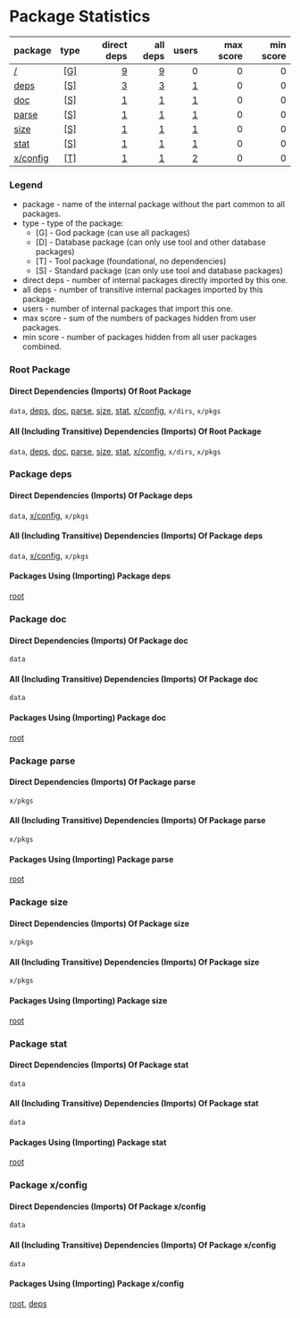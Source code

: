 # Package Statistics

| package | type | direct deps | all deps | users | max score | min score |
| :- | :-: | -: | -: | -: | -: | -: |
| [/](#root-package) | [ \[G\] ](#legend) | [9](#direct-dependencies-imports-of-root-package) | [9](#all-including-transitive-dependencies-imports-of-root-package) | 0 | 0 | 0 |
| [deps](#package-deps) | [ \[S\] ](#legend) | [3](#direct-dependencies-imports-of-package-deps) | [3](#all-including-transitive-dependencies-imports-of-package-deps) | [1](#packages-using-importing-package-deps) | 0 | 0 |
| [doc](#package-doc) | [ \[S\] ](#legend) | [1](#direct-dependencies-imports-of-package-doc) | [1](#all-including-transitive-dependencies-imports-of-package-doc) | [1](#packages-using-importing-package-doc) | 0 | 0 |
| [parse](#package-parse) | [ \[S\] ](#legend) | [1](#direct-dependencies-imports-of-package-parse) | [1](#all-including-transitive-dependencies-imports-of-package-parse) | [1](#packages-using-importing-package-parse) | 0 | 0 |
| [size](#package-size) | [ \[S\] ](#legend) | [1](#direct-dependencies-imports-of-package-size) | [1](#all-including-transitive-dependencies-imports-of-package-size) | [1](#packages-using-importing-package-size) | 0 | 0 |
| [stat](#package-stat) | [ \[S\] ](#legend) | [1](#direct-dependencies-imports-of-package-stat) | [1](#all-including-transitive-dependencies-imports-of-package-stat) | [1](#packages-using-importing-package-stat) | 0 | 0 |
| [x/config](#package-xconfig) | [ \[T\] ](#legend) | [1](#direct-dependencies-imports-of-package-xconfig) | [1](#all-including-transitive-dependencies-imports-of-package-xconfig) | [2](#packages-using-importing-package-xconfig) | 0 | 0 |

### Legend

* package - name of the internal package without the part common to all packages.
* type - type of the package:
  * [G] - God package (can use all packages)
  * [D] - Database package (can only use tool and other database packages)
  * [T] - Tool package (foundational, no dependencies)
  * [S] - Standard package (can only use tool and database packages)
* direct deps - number of internal packages directly imported by this one.
* all deps - number of transitive internal packages imported by this package.
* users - number of internal packages that import this one.
* max score - sum of the numbers of packages hidden from user packages.
* min score - number of packages hidden from all user packages combined.


### Root Package


#### Direct Dependencies (Imports) Of Root Package
`data`, [deps](#package-deps), [doc](#package-doc), [parse](#package-parse), [size](#package-size), [stat](#package-stat), [x/config](#package-xconfig), `x/dirs`, `x/pkgs`

#### All (Including Transitive) Dependencies (Imports) Of Root Package
`data`, [deps](#package-deps), [doc](#package-doc), [parse](#package-parse), [size](#package-size), [stat](#package-stat), [x/config](#package-xconfig), `x/dirs`, `x/pkgs`

### Package deps


#### Direct Dependencies (Imports) Of Package deps
`data`, [x/config](#package-xconfig), `x/pkgs`

#### All (Including Transitive) Dependencies (Imports) Of Package deps
`data`, [x/config](#package-xconfig), `x/pkgs`

#### Packages Using (Importing) Package deps
[root](#root-package)

### Package doc


#### Direct Dependencies (Imports) Of Package doc
`data`

#### All (Including Transitive) Dependencies (Imports) Of Package doc
`data`

#### Packages Using (Importing) Package doc
[root](#root-package)

### Package parse


#### Direct Dependencies (Imports) Of Package parse
`x/pkgs`

#### All (Including Transitive) Dependencies (Imports) Of Package parse
`x/pkgs`

#### Packages Using (Importing) Package parse
[root](#root-package)

### Package size


#### Direct Dependencies (Imports) Of Package size
`x/pkgs`

#### All (Including Transitive) Dependencies (Imports) Of Package size
`x/pkgs`

#### Packages Using (Importing) Package size
[root](#root-package)

### Package stat


#### Direct Dependencies (Imports) Of Package stat
`data`

#### All (Including Transitive) Dependencies (Imports) Of Package stat
`data`

#### Packages Using (Importing) Package stat
[root](#root-package)

### Package x/config


#### Direct Dependencies (Imports) Of Package x/config
`data`

#### All (Including Transitive) Dependencies (Imports) Of Package x/config
`data`

#### Packages Using (Importing) Package x/config
[root](#root-package), [deps](#package-deps)
